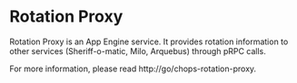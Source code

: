 # Rotation Proxy

Rotation Proxy is an App Engine service. It provides rotation information to
other services (Sheriff-o-matic, Milo, Arquebus) through pRPC calls.

For more information, please read http://go/chops-rotation-proxy.

